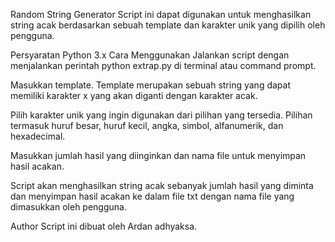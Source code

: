 Random String Generator
Script ini dapat digunakan untuk menghasilkan string acak berdasarkan sebuah template dan karakter unik yang dipilih oleh pengguna.

Persyaratan
Python 3.x
Cara Menggunakan
Jalankan script dengan menjalankan perintah python extrap.py di terminal atau command prompt.

Masukkan template. Template merupakan sebuah string yang dapat memiliki karakter x yang akan diganti dengan karakter acak.

Pilih karakter unik yang ingin digunakan dari pilihan yang tersedia. Pilihan termasuk huruf besar, huruf kecil, angka, simbol, alfanumerik, dan hexadecimal.

Masukkan jumlah hasil yang diinginkan dan nama file untuk menyimpan hasil acakan.

Script akan menghasilkan string acak sebanyak jumlah hasil yang diminta dan menyimpan hasil acakan ke dalam file txt dengan nama file yang dimasukkan oleh pengguna.

Author
Script ini dibuat oleh Ardan adhyaksa.
